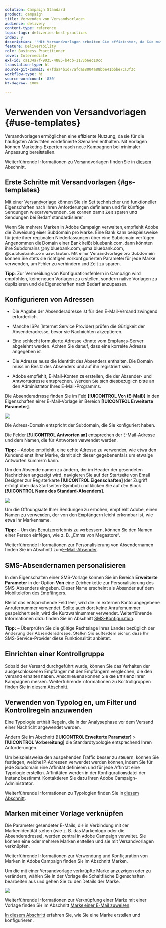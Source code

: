 ```yaml
---
solution: Campaign Standard
product: campaign
title: Verwenden von Versandvorlagen
audience: delivery
content-type: reference
topic-tags: deliveries-best-practices
index: y
description: '"Mit Versandvorlagen arbeiten Sie effizienter, da Sie mit ihnen bereits vorgefertigte Szenarien für die meisten gängigen Aktivitäten zur Verfügung haben."'
feature: Deliverability
role: Business Practitioner
level: Intermediate
exl-id: ca134a7f-9035-4885-b4cb-1170b6ec10cc
translation-type: ht
source-git-commit: e7fdaa4b1d77afdae8004a88bbe41bbbe75a3f3c
workflow-type: ht
source-wordcount: '830'
ht-degree: 100%

---
```


# Verwenden von Versandvorlagen {#use-templates}

Versandvorlagen ermöglichen eine effiziente Nutzung, da sie für die häufigsten Aktivitäten vordefinierte Szenarien enthalten. Mit Vorlagen können Marketing-Experten rasch neue Kampagnen bei minimaler Anpassung bereitstellen.

Weiterführende Informationen zu Versandvorlagen finden Sie in [diesem Abschnitt](../../start/using/marketing-activity-templates.md).

## Erste Schritte mit Versandvorlagen {#gs-templates}

Mit einer [Versandvorlage](../../start/using/marketing-activity-templates.md#creating-a-new-template) können Sie ein Set technischer und funktioneller Eigenschaften nach Ihren Anforderungen definieren und für künftige Sendungen wiederverwenden. Sie können damit Zeit sparen und Sendungen bei Bedarf standardisieren.

Wenn Sie mehrere Marken in Adobe Campaign verwalten, empfiehlt Adobe die Zuweisung einer Subdomain pro Marke. Eine Bank kann beispielsweise für jede ihrer regionalen Niederlassungen über eine Subdomain verfügen. Angenommen die Domain einer Bank heißt bluebank.com, dann könnten ihre Subdomains @ny.bluebank.com, @ma.bluebank.com, @ca.bluebank.com usw. lauten. Mit einer Versandvorlage pro Subdomain können Sie stets die richtigen vorkonfigurierten Parameter für jede Marke verwenden, um Fehler zu verhindern und Zeit zu sparen.

**Tipp**: Zur Vermeidung von Konfigurationsfehlern in Campaign wird empfohlen, keine neuen Vorlagen zu erstellen, sondern native Vorlagen zu duplizieren und die Eigenschaften nach Bedarf anzupassen.

## Konfigurieren von Adressen

* Die Angabe der Absenderadresse ist für den E-Mail-Versand zwingend erforderlich.

* Manche ISPs (Internet Service Provider) prüfen die Gültigkeit der Absenderadresse, bevor sie Nachrichten akzeptieren.

* Eine schlecht formulierte Adresse könnte vom Empfangs-Server abgelehnt werden. Achten Sie darauf, dass eine korrekte Adresse angegeben ist.

* Die Adresse muss die Identität des Absenders enthalten. Die Domain muss im Besitz des Absenders und auf ihn registriert sein.

* Adobe empfiehlt, E-Mail-Konten zu erstellen, die der Absender- und Antwortadresse entsprechen. Wenden Sie sich diesbezüglich bitte an den Administrator Ihres E-Mail-Programms.

Die Absenderadresse finden Sie im Feld **[!UICONTROL Von (E-Mail)]** in den Eigenschaften einer E-Mail-Vorlage im Bereich **[!UICONTROL Erweiterte Parameter]**.

![](assets/template-parameters.png)

Die Adress-Domain entspricht der Subdomain, die Sie konfiguriert haben.

Die Felder **[!UICONTROL Antworten an]** entsprechen der E-Mail-Adresse und dem Namen, die für Antworten verwendet werden.

**Tipp:** – Adobe empfiehlt, eine echte Adresse zu verwenden, wie etwa den Kundendienst Ihrer Marke, damit sich dieser gegebenenfalls um etwaige Antworten kümmern kann.

Um den Absendernamen zu ändern, der im Header der gesendeten Nachrichten angezeigt wird, navigieren Sie auf der Startseite von Email Designer zur Registerkarte **[!UICONTROL Eigenschaften]** (der Zugriff erfolgt über das Startseiten-Symbol) und klicken Sie auf den Block **[!UICONTROL Name des Standard-Absenders]**.

![](assets/template-content.png)

Um die Öffnungsrate Ihrer Sendungen zu erhöhen, empfiehlt Adobe, einen Namen zu verwenden, der von den Empfängern leicht erkennbar ist, wie etwa Ihr Markenname.

**Tipp:** – Um das Benutzererlebnis zu verbessern, können Sie den Namen einer Person einfügen, wie z. B. „Emma von Megastore“.

Weiterführende Informationen zur Personalisierung von Absendernamen finden Sie im Abschnitt zum[E-Mail-Absender](../../designing/using/subject-line.md#email-sender).

## SMS-Absendernamen personalisieren

In den Eigenschaften einer SMS-Vorlage können Sie im Bereich **Erweiterte Parameter** in der Option **Von** eine Zeichenkette zur Personalisierung des SMS-Absenders eingeben. Dieser Name erscheint als Absender auf dem Mobiltelefon des Empfängers.

Bleibt das entsprechende Feld leer, wird die im externen Konto angegebene Anrufernummer verwendet. Sollte auch dort keine Anrufernummer gespeichert sein, wird die Kurzwahlnummer verwendet. Weiterführende Informationen dazu finden Sie im Abschnitt [SMS-Konfiguration](../../administration/using/configuring-sms-channel.md).

**Tipp:** – Überprüfen Sie die gültige Rechtslage Ihres Landes bezüglich der Änderung der Absenderadresse. Stellen Sie außerdem sicher, dass Ihr SMS-Service-Provider diese Funktionalität anbietet.

## Einrichten einer Kontrollgruppe

Sobald der Versand durchgeführt wurde, können Sie das Verhalten der ausgeschlossenen Empfänger mit den Empfängern vergleichen, die den Versand erhalten haben. Anschließend können Sie die Effizienz Ihrer Kampagnen messen. Weiterführende Informationen zu Kontrollgruppen finden Sie in [diesem Abschnitt](../../sending/using/control-group.md).

## Verwenden von Typologien, um Filter und Kontrollregeln anzuwenden

Eine Typologie enthält Regeln, die in der Analysephase vor dem Versand einer Nachricht angewendet werden.

Ändern Sie im Abschnitt **[!UICONTROL Erweiterte Parameter]** > **[!UICONTROL Vorbereitung]** die Standardtypologie entsprechend Ihren Anforderungen.

Um beispielsweise den ausgehenden Traffic besser zu steuern, können Sie festlegen, welche IP-Adressen verwendet werden können, indem Sie für jede Subdomain eine Affinität definieren und für jede Affinität eine Typologie erstellen. Affinitäten werden in der Konfigurationsdatei der Instanz bestimmt. Kontaktieren Sie dazu Ihren Adobe Campaign-Administrator.

Weiterführende Informationen zu Typologien finden Sie in [diesem Abschnitt](../../sending/using/managing-typologies.md).

## Marken mit einer Vorlage verknüpfen

Die Parameter gesendeter E-Mails, die in Verbindung mit der Markenidentität stehen (wie z. B. das Markenlogo oder die Absenderadresse), werden zentral in Adobe Campaign verwaltet. Sie können eine oder mehrere Marken erstellen und sie mit Versandvorlagen verknüpfen.

Weiterführende Informationen zur Verwendung und Konfiguration von Marken in Adobe Campaign finden Sie im Abschnitt Marken.

Um die mit einer Versandvorlage verknüpfte Marke anzuzeigen oder zu verändern, wählen Sie in der Vorlage die Schaltfläche Eigenschaften bearbeiten aus und gehen Sie zu den Details der Marke.

![](assets/template-brand.png)

Weiterführende Informationen zur Verknüpfung einer Marke mit einer Vorlage finden Sie im Abschnitt [Marke einer E-Mail zuweisen](../../administration/using/branding.md#assigning-a-brand-to-an-email).

[In diesem Abschnitt](../../administration/using/branding.md#creating-a-brand) erfahren Sie, wie Sie eine Marke erstellen und konfigurieren.
